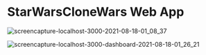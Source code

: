 # StarWarsCloneWars Web App

![screencapture-localhost-3000-2021-08-18-01_08_37](https://user-images.githubusercontent.com/29509047/129821373-b8e4d75c-c962-46a5-a20a-3fef42fa48fd.png)

![screencapture-localhost-3000-dashboard-2021-08-18-01_26_21](https://user-images.githubusercontent.com/29509047/129821385-96135b27-7b47-4f8c-8797-69374e4193e4.png)

